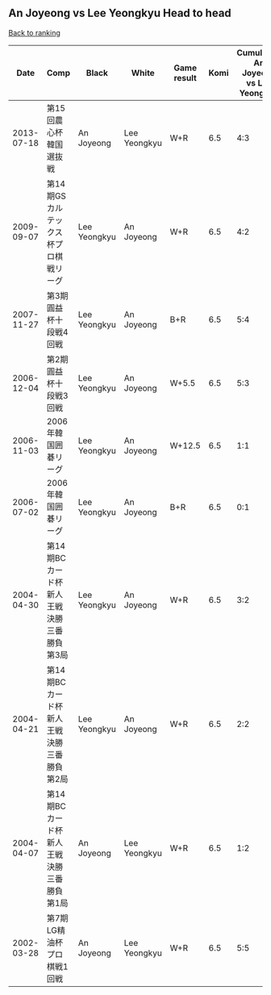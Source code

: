## An Joyeong vs Lee Yeongkyu Head to head

[Back to ranking](../../index.md)




| **Date** | **Comp** | **Black** | **White** | **Game result** | **Komi** | **Cumulative An Joyeong vs Lee Yeongkyu** | **An Joyeong streak** | **Lee Yeongkyu streak** | 
| --- | --- | --- | --- | --- | --- | --- | --- | --- |
| 2013-07-18 | 第15回農心杯韓国選抜戦 | An Joyeong | Lee Yeongkyu | W+R | 6.5 | 4:3 | 0 | 1 | 
| 2009-09-07 | 第14期GSカルテックス杯プロ棋戦リーグ | Lee Yeongkyu | An Joyeong | W+R | 6.5 | 4:2 | 3 | 0 | 
| 2007-11-27 | 第3期圓益杯十段戦4回戦 | Lee Yeongkyu | An Joyeong | B+R | 6.5 | 5:4 | 0 | 1 | 
| 2006-12-04 | 第2期圓益杯十段戦3回戦 | Lee Yeongkyu | An Joyeong | W+5.5 | 6.5 | 5:3 | 1 | 0 | 
| 2006-11-03 | 2006年韓国囲碁リーグ | Lee Yeongkyu | An Joyeong | W+12.5 | 6.5 | 1:1 | 1 | 0 | 
| 2006-07-02 | 2006年韓国囲碁リーグ | Lee Yeongkyu | An Joyeong | B+R | 6.5 | 0:1 | 0 | 1 | 
| 2004-04-30 | 第14期BCカード杯新人王戦決勝三番勝負第3局 | Lee Yeongkyu | An Joyeong | W+R | 6.5 | 3:2 | 2 | 0 | 
| 2004-04-21 | 第14期BCカード杯新人王戦決勝三番勝負第2局 | Lee Yeongkyu | An Joyeong | W+R | 6.5 | 2:2 | 1 | 0 | 
| 2004-04-07 | 第14期BCカード杯新人王戦決勝三番勝負第1局 | An Joyeong | Lee Yeongkyu | W+R | 6.5 | 1:2 | 0 | 1 | 
| 2002-03-28 | 第7期LG精油杯プロ棋戦1回戦 | An Joyeong | Lee Yeongkyu | W+R | 6.5 | 5:5 | 0 | 2 |




